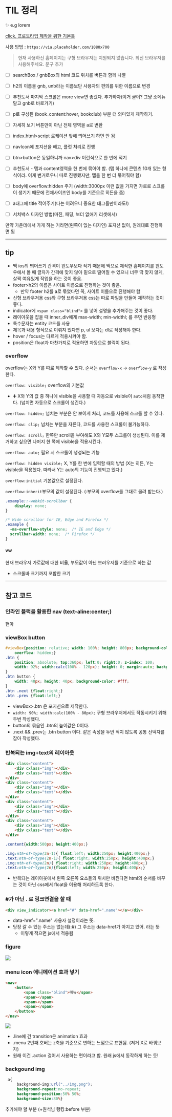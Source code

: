 # TIL 정리

:sparkles: e.g lorem

[click, 프로토타입 제작을 위한 기본틀](https://placeholder.com/)

사용 방법 : `https://via.placeholder.com/1080x700`



> 현재 사용하신 홈페이지는 구형 브라우저는 지원되지 않습니다. 최신 브라우저를 사용해주세요. 문구 추가

- [ ] searchBox / gnbBox의  html 코드 위치를 버튼과 함께 나열
- [ ] h2의 이름을 gnb, unb라는 이름보단 사용자의 편의를 위한 이름으로 변경
- [ ] 추천도서 마지막 스크롤은 more view면 좋겠다. 추가하자(이거 굳이? 그냥 소메뉴 말고 gnb로 바로가기)
- [ ] p로 구성된 (book_content:hover, bookclub) 부분 더 의미있게 제작하기. 
- [ ] 자세히 보기 버튼만이 아닌 전체 영역을 a로 변환
- [ ] index.html>script 로케이션 앞에 띄어쓰기 하면 안 됨
- [ ] navIcon에 포지션을 빼고, 플럿 처리로 진행
- [ ] btn>button은 동일하니까 nav>div 이런식으로 한 번에 적기
- [ ] 추천도서 - 탭과 content영역을 한 번에 묶어야 함. (탭 하나에 콘텐츠 10개 있는 형식이라. 이게 번거로우니 따로 진행했지만, 탭을 한 번 더 묶어줘야 함)
- [ ] body에 overflow:hidden 주기 (width:3000px 이런 값을 가지면 가로로 스크롤이 생기기 때문에 전체사이즈인 body를 기준으로 히든을 줌)
- [ ] a태그에 title 적어주기(다는 어려우니 중요한 태그들만이라도!)
- [ ] 서치박스 디자인 방법(마진, 패딩, 보더 없애기 리셋에서)



만약 가운데에서 가게 하는 거라면(왼쪽이 없는 디자인) 포지션 없이, 원래대로 진행하면 됨







---

## tip

- 맥 ios의 띄어쓰기 간격이 윈도우보다 작기 때문에 맥으로 제작한 홈페이지를 윈도우에서 볼 때 글자가 간격에 맞지 않아 밑으로 떨어질 수 있으니 너무 딱 맞지 않게, 살짝 여유있게 작업을 하는 것이 좋음.
- footer>h2의 이름은 사이트 이름으로 진행하는 것이 좋음.
  - 만약 footer h2를 a로 묶었다면 꼭, 사이트 이름으로 진행해야 함
-  신형 브라우저용 css와 구형 브라우저용 css는 따로 파일을 만들어 제작하는 것이 좋다.
- indicator에 `<span class="blind">` 를 넣어 설명을 추가해주는 것이 좋다.
- 레이아웃을 잡을 때 inner_div에게 max-width; min-widthl; 를 주면 반응형
- 특수문자는 entity 코드를 사용
- 제목과 내용 형식으로 이뤄져 있다면 p, ul 보다는 dl로 작성해야 한다.
- hover / focus는 다르게 적용시켜야 함.
- position은 float과 마찬가지로 적용하면 자동으로 블럭이 된다.



### overflow

overflow는 X와 Y를 따로 제작할 수 있다. 순서는 `overflow-x` → `overflow-y` 로 작성한다.



`overflow: visible;` overflow의 기본값

- :heavy_plus_sign: X와 Y의 값 중 하나에 visible을 사용할 때 자동으로 visible이 `auto`처럼 동작한다. (넘치면 자동으로 스크롤이 생긴다.)

`overflow: hidden;` 넘치는 부분은 안 보이게 처리, 코드를 사용해 스크롤 할 수 있다.

`overflow: clip;` 넘치는 부분을 자른다, 코드를 사용한 스크롤이 불가능하다.

`overflow: scroll;` 한쪽만 scroll을 부여해도 X와 Y모두 스크롤이 생성된다. 이를 제거하고 싶으면 나머지 한 쪽에 visible을 적용시킨다.

`overflow: auto;` 필요 시 스크롤이 생성되는 기능

`overflow: hidden visible;`  X, Y를 한 번에 입력할 때의 방법 (X는 히든, Y는 visible을 적용했다. 따라서 Y는 auto의 기능이 진행되고 있다.)



`overflow:initial` 기본값으로 설정된다.

`overflow:inherit`부모의 값이 설정된다. (:부모의 overflow를 그대로 물려 받는다.)

```css
.example::-webkit-scrollbar {
    display: none;
}

/* Hide scrollbar for IE, Edge and Firefox */
.example {
  -ms-overflow-style: none;  /* IE and Edge */
  scrollbar-width: none;  /* Firefox */
}
```

#### vw

현재 브라우저 가로값에 대한 비율, 부모값이 아닌 브러우저를 기준으로 하는 값

- 스크롤바 크기까지 포함한 크기











---

## 참고 코드

### 인라인 블럭을 활용한 nav (text-aline:center;)

현아



### viewBox button

```css
#viewBox{position: relative; width: 100%; height: 800px; background-color: #dfdfdf;
    overflow: hidden;} 
.btn {
    position: absolute; top:360px; left:0; right:0; z-index: 100;
    width: 92%; width:calc(100% - 120px); height: 0; margin:auto; background-color: #333; 
}
.btn button {
    width: 40px; height: 40px; background-color: #fff;
}
.btn .next {float:right;}
.btn .prev {float:left;}      
```

- viewBox>.btn 은 포지션으로 제작한다.
- `width: 90%; width:calc(100% - 80px);` 구형 브라우저에서도 작동시키기 위해 두번 작성했다.
- button의 묶음인 .btn의 높이값은 0이다.
- .next && .prev는 .btn button 이다. 같은 속성을 두번 적지 않도록 공통 선택자를 잡아 작성했다.



### 반복되는 img+text의 레이아웃

```html
<div class="content">
    <div cxlass="img"></div>
    <div cxlass="text"></div>
</div>
<div class="content">
    <div cxlass="img"></div>
    <div cxlass="text"></div>
</div>
<div class="content">
    <div cxlass="img"></div>
    <div cxlass="text"></div>
</div>
<div class="content">
    <div cxlass="img"></div>
    <div cxlass="text"></div>
</div>
```

```css
.content{width:500px; height:400px;}

.img:nth-of-type(2n-1){ float:left; width:250px; height:400px;}
.text:nth-of-type(2n-1){ float:right; width:250px; height:400px;}
.img:nth-of-type(2n){ float:right; width:250px; height:400px;}
.text:nth-of-type(2n){float:left; width:250px; height:400px;}
```

- 반복되는 레이아웃에서 왼쪽 오른쪽 요소들의 위치만 바뀐다면 html의 순서를 바꾸는 것이 아닌 css에서 float을 이용해 처리하도록 한다.



### #가 아닌 . 로 링크연결을 할 때

```html
<div view_indicator><a href="#" data-href=".name"></a></div>
```

- data-href=".name" 사용자 설정이라는 뜻. 
- 당장 갈 수 있는 주소는 없는데(:#) 그 주소는 data-href가 아지고 있어. 라는 뜻
  - 이렇게 적으면 js에서 적용됨



### figure

![](img/html_basic/htmlCode_img23.png)



### menu icon 애니메이션 효과 넣기

```html
<nav>
    <button>
        <span class="blind">메뉴</span>
        <span></span>
        <span></span>
        <span></span>
    </button>
</nav>
```

![](img/html_basic/htmlCode_img24.png)

- .line에 건 transition은 animation 효과
- .menu 2번째 호버는 z축을 기준으로 변하는 느낌으로 표현됨. (저거 X로 바꿔보자)
- 원래 이건 .action 걸어서 사용하는 편이라고 함. 원래 js에서 동작하게 하는 듯!



### backgound img

```css
 a{    
     background-img:url("../img.png");    
     background-repeat:no-repeat;    
     background-position:50% 50%;    
     background-size:80%}
```







추가해야 할 부분 (+원석님 랭킹:before 부분)
